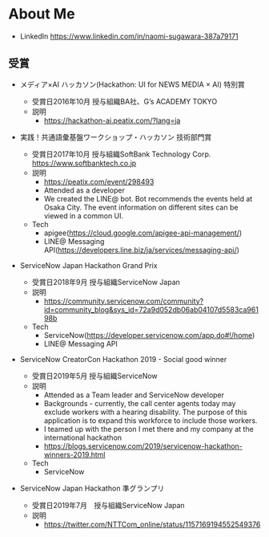 # About Me

* LinkedIn
https://www.linkedin.com/in/naomi-sugawara-387a79171


## 受賞

* メディア×AI ハッカソン(Hackathon: UI for NEWS MEDIA × AI) 特別賞
  * 受賞日2016年10月  授与組織BA社、G’s ACADEMY TOKYO 
  * 説明
    * https://hackathon-ai.peatix.com/?lang=ja

* 実践！共通語彙基盤ワークショップ・ハッカソン 技術部門賞
  * 受賞日2017年10月  授与組織SoftBank Technology Corp. https://www.softbanktech.co.jp
  * 説明
    * https://peatix.com/event/298493
    *  Attended as a developer
    *  We created the LINE@ bot. Bot recommends the events held at Osaka City. The event information on different sites can be viewed in a common UI.
  * Tech
    * apigee(https://cloud.google.com/apigee-api-management/)
    * LINE@ Messaging API(https://developers.line.biz/ja/services/messaging-api/)

* ServiceNow Japan Hackathon Grand Prix
  * 受賞日2018年9月  授与組織ServiceNow Japan
  * 説明
    * https://community.servicenow.com/community?id=community_blog&sys_id=72a9d052db06ab04107d5583ca96198b
  * Tech
    * ServiceNow(https://developer.servicenow.com/app.do#!/home)
    * LINE@ Messaging API

* ServiceNow CreatorCon Hackathon 2019 - Social good winner
  * 受賞日2019年5月  授与組織ServiceNow
  * 説明
    * Attended as a Team leader and ServiceNow developer
    * Backgrounds - currently, the call center agents today may exclude workers with a hearing disability. The purpose of this application is to expand this workforce to include those workers.
    * I teamed up with the person I met there and my company at the international hackathon
    * https://blogs.servicenow.com/2019/servicenow-hackathon-winners-2019.html
  * Tech
    * ServiceNow

* ServiceNow Japan Hackathon 準グランプリ
  * 受賞日2019年7月　授与組織ServiceNow Japan
  * 説明
    * https://twitter.com/NTTCom_online/status/1157169194552549376
